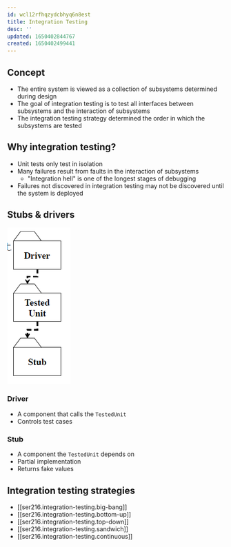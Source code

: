 ```yaml
---
id: wcl12rfhqzydcbhyq6n8est
title: Integration Testing
desc: ''
updated: 1650402844767
created: 1650402499441
---
```


## Concept

- The entire system is viewed as a collection of subsystems determined during design
- The goal of integration testing is to test all interfaces between subsystems and the interaction of subsystems
- The integration testing strategy determined the order in which the subsystems are tested

## Why integration testing?

- Unit tests only test in isolation
- Many failures result from faults in the interaction of subsystems
    - "Integration hell" is one of the longest stages of debugging
- Failures not discovered in integration testing may not be discovered until the system is deployed

## Stubs & drivers

![](/assets/images/2022-04-19-14-13-21.png)

### Driver

- A component that calls the `TestedUnit`
- Controls test cases

### Stub

- A component the `TestedUnit` depends on
- Partial implementation
- Returns fake values

## Integration testing strategies

- [[ser216.integration-testing.big-bang]]
- [[ser216.integration-testing.bottom-up]]
- [[ser216.integration-testing.top-down]]
- [[ser216.integration-testing.sandwich]]
- [[ser216.integration-testing.continuous]]